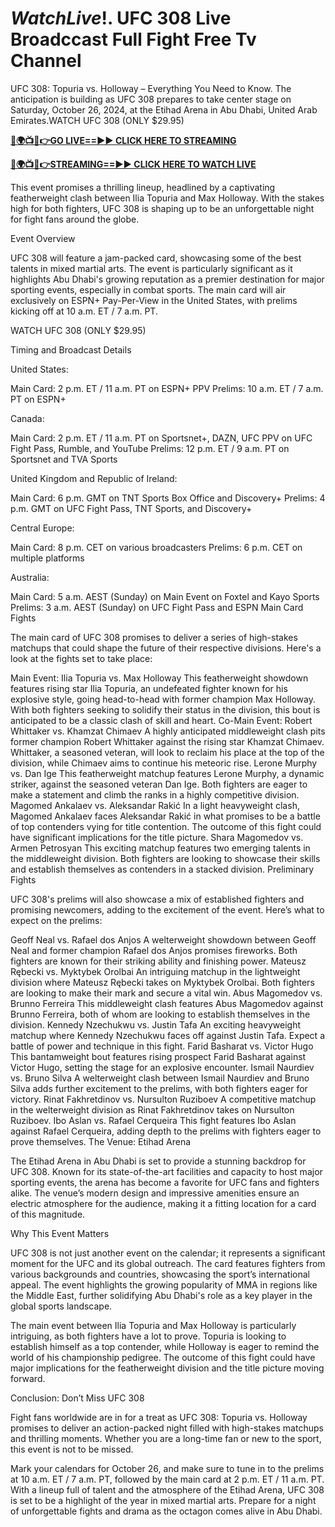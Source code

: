 # *WatchLive*!. UFC 308 Live Broadccast Full Fight Free Tv Channel

UFC 308: Topuria vs. Holloway – Everything You Need to Know. The anticipation is building as UFC 308 prepares to take center stage on Saturday, October 26, 2024, at the Etihad Arena in Abu Dhabi, United Arab Emirates.WATCH UFC 308 (ONLY $29.95)

[**🔴🌍📺📱👉GO LIVE==►► CLICK HERE TO STREAMING**](https://ufc.procast.live/?refd_by=adress)

[**🔴🌍📺📱👉STREAMING==►► CLICK HERE TO WATCH LIVE**](https://ufc.procast.live/?refd_by=adress)

This event promises a thrilling lineup, headlined by a captivating featherweight clash between Ilia Topuria and Max Holloway. With the stakes high for both fighters, UFC 308 is shaping up to be an unforgettable night for fight fans around the globe.

Event Overview

UFC 308 will feature a jam-packed card, showcasing some of the best talents in mixed martial arts. The event is particularly significant as it highlights Abu Dhabi's growing reputation as a premier destination for major sporting events, especially in combat sports. The main card will air exclusively on ESPN+ Pay-Per-View in the United States, with prelims kicking off at 10 a.m. ET / 7 a.m. PT.

WATCH UFC 308 (ONLY $29.95)

Timing and Broadcast Details

United States:

Main Card: 2 p.m. ET / 11 a.m. PT on ESPN+ PPV
Prelims: 10 a.m. ET / 7 a.m. PT on ESPN+

Canada:

Main Card: 2 p.m. ET / 11 a.m. PT on Sportsnet+, DAZN, UFC PPV on UFC Fight Pass, Rumble, and YouTube
Prelims: 12 p.m. ET / 9 a.m. PT on Sportsnet and TVA Sports

United Kingdom and Republic of Ireland:

Main Card: 6 p.m. GMT on TNT Sports Box Office and Discovery+
Prelims: 4 p.m. GMT on UFC Fight Pass, TNT Sports, and Discovery+

Central Europe:

Main Card: 8 p.m. CET on various broadcasters
Prelims: 6 p.m. CET on multiple platforms

Australia:

Main Card: 5 a.m. AEST (Sunday) on Main Event on Foxtel and Kayo Sports
Prelims: 3 a.m. AEST (Sunday) on UFC Fight Pass and ESPN
Main Card Fights

The main card of UFC 308 promises to deliver a series of high-stakes matchups that could shape the future of their respective divisions. Here's a look at the fights set to take place:

Main Event: Ilia Topuria vs. Max Holloway
This featherweight showdown features rising star Ilia Topuria, an undefeated fighter known for his explosive style, going head-to-head with former champion Max Holloway. With both fighters seeking to solidify their status in the division, this bout is anticipated to be a classic clash of skill and heart.
Co-Main Event: Robert Whittaker vs. Khamzat Chimaev
A highly anticipated middleweight clash pits former champion Robert Whittaker against the rising star Khamzat Chimaev. Whittaker, a seasoned veteran, will look to reclaim his place at the top of the division, while Chimaev aims to continue his meteoric rise.
Lerone Murphy vs. Dan Ige
This featherweight matchup features Lerone Murphy, a dynamic striker, against the seasoned veteran Dan Ige. Both fighters are eager to make a statement and climb the ranks in a highly competitive division.
Magomed Ankalaev vs. Aleksandar Rakić
In a light heavyweight clash, Magomed Ankalaev faces Aleksandar Rakić in what promises to be a battle of top contenders vying for title contention. The outcome of this fight could have significant implications for the title picture.
Shara Magomedov vs. Armen Petrosyan
This exciting matchup features two emerging talents in the middleweight division. Both fighters are looking to showcase their skills and establish themselves as contenders in a stacked division.
Preliminary Fights

UFC 308's prelims will also showcase a mix of established fighters and promising newcomers, adding to the excitement of the event. Here’s what to expect on the prelims:

Geoff Neal vs. Rafael dos Anjos
A welterweight showdown between Geoff Neal and former champion Rafael dos Anjos promises fireworks. Both fighters are known for their striking ability and finishing power.
Mateusz Rębecki vs. Myktybek Orolbai
An intriguing matchup in the lightweight division where Mateusz Rębecki takes on Myktybek Orolbai. Both fighters are looking to make their mark and secure a vital win.
Abus Magomedov vs. Brunno Ferreira
This middleweight clash features Abus Magomedov against Brunno Ferreira, both of whom are looking to establish themselves in the division.
Kennedy Nzechukwu vs. Justin Tafa
An exciting heavyweight matchup where Kennedy Nzechukwu faces off against Justin Tafa. Expect a battle of power and technique in this fight.
Farid Basharat vs. Victor Hugo
This bantamweight bout features rising prospect Farid Basharat against Victor Hugo, setting the stage for an explosive encounter.
Ismail Naurdiev vs. Bruno Silva
A welterweight clash between Ismail Naurdiev and Bruno Silva adds further excitement to the prelims, with both fighters eager for victory.
Rinat Fakhretdinov vs. Nursulton Ruziboev
A competitive matchup in the welterweight division as Rinat Fakhretdinov takes on Nursulton Ruziboev.
Ibo Aslan vs. Rafael Cerqueira
This fight features Ibo Aslan against Rafael Cerqueira, adding depth to the prelims with fighters eager to prove themselves.
The Venue: Etihad Arena

The Etihad Arena in Abu Dhabi is set to provide a stunning backdrop for UFC 308. Known for its state-of-the-art facilities and capacity to host major sporting events, the arena has become a favorite for UFC fans and fighters alike. The venue’s modern design and impressive amenities ensure an electric atmosphere for the audience, making it a fitting location for a card of this magnitude.

Why This Event Matters

UFC 308 is not just another event on the calendar; it represents a significant moment for the UFC and its global outreach. The card features fighters from various backgrounds and countries, showcasing the sport’s international appeal. The event highlights the growing popularity of MMA in regions like the Middle East, further solidifying Abu Dhabi's role as a key player in the global sports landscape.

The main event between Ilia Topuria and Max Holloway is particularly intriguing, as both fighters have a lot to prove. Topuria is looking to establish himself as a top contender, while Holloway is eager to remind the world of his championship pedigree. The outcome of this fight could have major implications for the featherweight division and the title picture moving forward.

Conclusion: Don’t Miss UFC 308

Fight fans worldwide are in for a treat as UFC 308: Topuria vs. Holloway promises to deliver an action-packed night filled with high-stakes matchups and thrilling moments. Whether you are a long-time fan or new to the sport, this event is not to be missed.

Mark your calendars for October 26, and make sure to tune in to the prelims at 10 a.m. ET / 7 a.m. PT, followed by the main card at 2 p.m. ET / 11 a.m. PT. With a lineup full of talent and the atmosphere of the Etihad Arena, UFC 308 is set to be a highlight of the year in mixed martial arts. Prepare for a night of unforgettable fights and drama as the octagon comes alive in Abu Dhabi.

